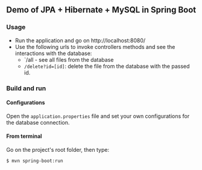 ## Demo of JPA + Hibernate + MySQL in Spring Boot

### Usage

- Run the application and go on http://localhost:8080/
- Use the following urls to invoke controllers methods and see the interactions
  with the database:
    * `/all - see all files from the database
    * `/delete?id=[id]`: delete the file from the database with the passed id.

### Build and run

#### Configurations

Open the `application.properties` file and set your own configurations for the
database connection.

#### From terminal

Go on the project's root folder, then type:

    $ mvn spring-boot:run


